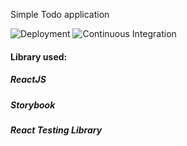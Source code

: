Simple Todo application

![Deployment](https://github.com/PavanKu/react-todo/workflows/Deployment/badge.svg) ![Continuous Integration](https://github.com/PavanKu/react-todo/workflows/Continuous%20Integration/badge.svg)

#### Library used:

##### ReactJS

##### Storybook

##### React Testing Library

